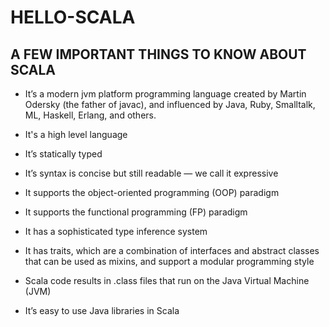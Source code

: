 # HELLO-SCALA

##  A FEW IMPORTANT THINGS TO KNOW ABOUT SCALA
* It’s a modern jvm platform programming language created by Martin Odersky (the father of javac), and influenced by Java, Ruby, Smalltalk, ML, Haskell, Erlang, and others.

* It's a high level language

* It’s statically typed

* It’s syntax is concise but still readable — we call it expressive

* It supports the object-oriented programming (OOP) paradigm

* It supports the functional programming (FP) paradigm

* It has a sophisticated type inference system

* It has traits, which are a combination of interfaces and abstract classes that can be used as mixins, and support a modular programming style

* Scala code results in .class files that run on the Java Virtual Machine (JVM)

* It’s easy to use Java libraries in Scala